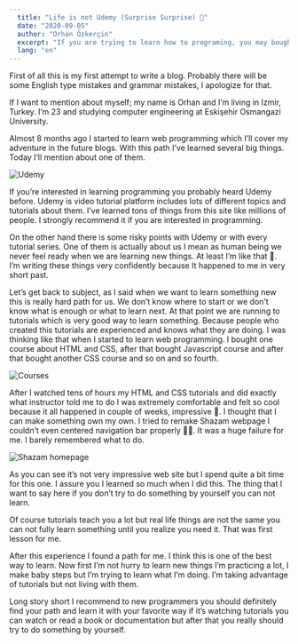 ```yaml
---
  title: "Life is not Udemy (Surprise Surprise) 🤯"
  date: "2020-09-05"
  author: "Orhan Özkerçin"
  excerpt: "If you are trying to learn how to programing, you may bought a course on Udemy. But problem is are you buying another one before finish first one"
  lang: "en"
---
```


First of all this is my first attempt to write a blog. Probably there will be some English type mistakes and grammar mistakes, I apologize for that.

If I want to mention about myself; my name is Orhan and I’m living in Izmir, Turkey. I’m 23 and studying computer engineering at Eskişehir Osmangazi University.

Almost 8 months ago I started to learn web programming which I’ll cover my adventure in the future blogs. With this path I’ve learned several big things. Today I’ll mention about one of them.

![Udemy](cover.webp)


If you’re interested in learning programming you probably heard Udemy before. Udemy is video tutorial platform includes lots of different topics and tutorials about them. I’ve learned tons of things from this site like millions of people. I strongly recommend it if you are interested in programming.

On the other hand there is some risky points with Udemy or with every tutorial series. One of them is actually about us I mean as human being we never feel ready when we are learning new things. At least I’m like that 🤠. I’m writing these things very confidently because It happened to me in very short past.

Let’s get back to subject, as I said when we want to learn something new this is really hard path for us. We don’t know where to start or we don’t know what is enough or what to learn next. At that point we are running to tutorials which is very good way to learn something. Because people who created this tutorials are experienced and knows what they are doing. I was thinking like that when I started to learn web programming. I bought one course about HTML and CSS, after that bought Javascript course and after that bought another CSS course and so on and so fourth.

![Courses](courses.webp)

After I watched tens of hours my HTML and CSS tutorials and did exactly what instructor told me to do I was extremely comfortable and felt so cool because it all happened in couple of weeks, impressive 🚀. I thought that I can make something own my own. I tried to remake Shazam webpage I couldn’t even centered navigation bar properly 🤦‍♂️. It was a huge failure for me. I barely remembered what to do.

![Shazam homepage](shazam.webp "This is the last version of my Shazam project. Delightful 😋")

As you can see it’s not very impressive web site but I spend quite a bit time for this one. I assure you I learned so much when I did this. The thing that I want to say here if you don’t try to do something by yourself you can not learn.

Of course tutorials teach you a lot but real life things are not the same you can not fully learn something until you realize you need it. That was first lesson for me.

After this experience I found a path for me. I think this is one of the best way to learn. Now first I’m not hurry to learn new things I’m practicing a lot, I make baby steps but I’m trying to learn what I’m doing. I’m taking advantage of tutorials but not living with them.

Long story short I recommend to new programmers you should definitely find your path and learn it with your favorite way if it’s watching tutorials you can watch or read a book or documentation but after that you really should try to do something by yourself.